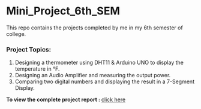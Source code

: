 # Mini_Project_6th_SEM
This repo contains the projects completed by me in my 6th semester of college.
### Project Topics:
1.	Designing a thermometer using DHT11 & Arduino UNO to display the temperature in °F.
2.	Designing an Audio Amplifier and measuring the output power.
3.	Comparing two digital numbers and displaying the result in a 7-Segment Display.

<p><b>To view the complete project report : </b><a href="Mini Project Grp8/Complete Report Grp-8.pdf">click here</a></p>